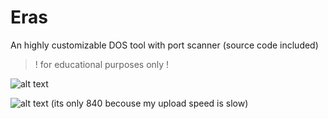 # Eras
An highly customizable DOS tool with port scanner (source code included)
> ! for educational purposes only !

![alt text](https://cdn.discordapp.com/attachments/937053497545875536/1042504191505092688/image.png)


![alt text](https://cdn.discordapp.com/attachments/937053497545875536/1042504355967946792/image.png)
(its only 840 becouse my upload speed is slow)

